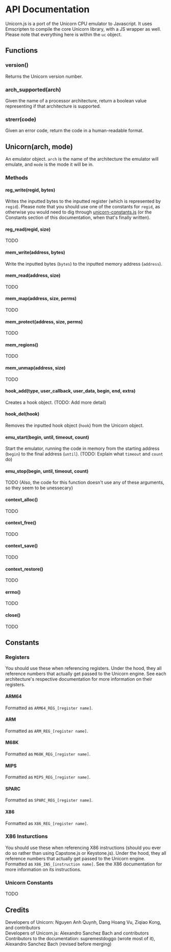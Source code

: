 # API Documentation
Unicorn.js is a port of the Unicorn CPU emulator to Javascript. It uses Emscripten to compile the core Unicorn library, with a JS wrapper as well. Please note that everything here is within the `uc` object.

## Functions
### version()
Returns the Unicorn version number.
### arch_supported(arch)
Given the name of a processor architecture, return a boolean value representing if that architecture is supported.
### strerr(code)
Given an error code, return the code in a human-readable format.
## Unicorn(arch, mode)
An emulator object. `arch` is the name of the architecture the emulator will emulate, and `mode` is the mode it will be in.
### Methods
#### reg_write(regid, bytes)
Writes the inputted bytes to the inputted register (which is represented by `regid`). Please note that you should use one of the constants for `regid`, as otherwise you would need to dig through [unicorn-constants.js](https://github.com/AlexAltea/unicorn.js/blob/master/src/unicorn-constants.js) (or the Constants section of this documentation, when that's finally written).
#### reg_read(regid, size)
TODO
#### mem_write(address, bytes)
Write the inputted bytes (`bytes`) to the inputted memory address (`address`).
#### mem_read(address, size)
TODO
#### mem_map(address, size, perms)
TODO
#### mem_protect(address, size, perms)
TODO
#### mem_regions()
TODO
#### mem_unmap(address, size)
TODO
#### hook_add(type, user_callback, user_data, begin, end, extra)
Creates a hook object. (TODO: Add more detail)
#### hook_del(hook)
Removes the inputted hook object (`hook`) from the Unicorn object.
#### emu_start(begin, until, timeout, count)
Start the emulator, running the code in memory from the starting address (`begin`) to the final address (`until`). (TODO: Explain what `timeout` and `count` do)
#### emu_stop(begin, until, timeout, count)
TODO (Also, the code for this function doesn't use any of these arguments, so they seem to be unessecary)
#### context_alloc()
TODO
#### context_free()
TODO
#### context_save()
TODO
#### context_restore()
TODO
#### errno()
TODO
#### close()
TODO
## Constants
### Registers
You should use these when referencing registers. Under the hood, they all reference numbers that actually get passed to the Unicorn engine. See each architecture's respective documentation for more information on their registers.
#### ARM64
Formatted as `ARM64_REG_[register name]`.
#### ARM
Formatted as `ARM_REG_[register name]`.
#### M68K
Formatted as `M68K_REG_[register name]`.
#### MIPS
Formatted as `MIPS_REG_[register name]`.
#### SPARC
Formatted as `SPARC_REG_[register name]`.
#### X86
Formatted as `X86_REG_[register name]`.
### X86 Insturctions
You should use these when referencing X86 instructions (should you ever do so rather than using Capstone.js or Keystone.js). Under the hood, they all reference numbers that actually get passed to the Unicorn engine. Formatted as `X86_INS_[instruction name]`. See the X86 documentation for more information on its instructions.
### Unicorn Constants
TODO

## Credits
Developers of Unicorn: Nguyen Anh Quynh, Dang Hoang Vu, Ziqiao Kong, and contributors  
Developers of Unicorn.js: Alexandro Sanchez Bach and contributors  
Contributors to the documentation: supremestdoggo (wrote most of it), Alexandro Sanchez Bach (revised before merging)
